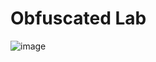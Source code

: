 # Obfuscated Lab



![image](https://github.com/user-attachments/assets/210d8eb3-231a-4a16-9f72-fff95750632a)
